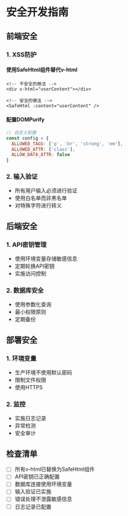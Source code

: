 # 安全开发指南

## 前端安全

### 1. XSS防护

#### 使用SafeHtml组件替代v-html
```vue
<!-- 不安全的做法 -->
<div v-html="userContent"></div>

<!-- 安全的做法 -->
<SafeHtml :content="userContent" />
```

#### 配置DOMPurify
```javascript
// 自定义配置
const config = {
  ALLOWED_TAGS: ['p', 'br', 'strong', 'em'],
  ALLOWED_ATTR: ['class'],
  ALLOW_DATA_ATTR: false
}
```

### 2. 输入验证
- 所有用户输入必须进行验证
- 使用白名单而非黑名单
- 对特殊字符进行转义

## 后端安全

### 1. API密钥管理
- 使用环境变量存储敏感信息
- 定期轮换API密钥
- 实施访问控制

### 2. 数据库安全
- 使用参数化查询
- 最小权限原则
- 定期备份

## 部署安全

### 1. 环境变量
- 生产环境不使用默认密码
- 限制文件权限
- 使用HTTPS

### 2. 监控
- 实施日志记录
- 异常检测
- 安全审计

## 检查清单

- [ ] 所有v-html已替换为SafeHtml组件
- [ ] API密钥已正确配置
- [ ] 数据库连接使用环境变量
- [ ] 输入验证已实施
- [ ] 错误处理不泄露敏感信息
- [ ] 日志记录已配置
